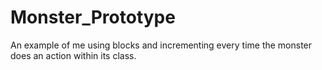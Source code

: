 # Monster_Prototype
An example of me using blocks and incrementing every time the monster does an action within its class.
